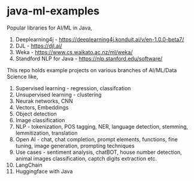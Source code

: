 # java-ml-examples

Popular libraries for AI/ML in Java,
1. Deeplearning4j - https://deeplearning4j.konduit.ai/v/en-1.0.0-beta7/
2. DJL - https://djl.ai/
3. Weka - https://www.cs.waikato.ac.nz/ml/weka/
4. Standford NLP for Java - https://nlp.stanford.edu/software/ 

This repo holds example projects on various branches of AI/ML/Data Science like,
1. Supervised learning - regression, classifcation
2. Unsupervised learning - clustering
3. Neurak networks, CNN
4. Vectors, Embeddings
5. Object detection
6. Image classification
7. NLP - tokenization, POS tagging, NER, language detection, stemming, lemmitization, translation
8. Open AI - chat, chat completion, prompt elements, functions, fine tuning, image generation, prompting techniques
9. Use cases - sentiment analysis, chatBOT, house number detection, animal images classification, captch digits extraction etc.
10. LangChain
11. Huggingface with Java
